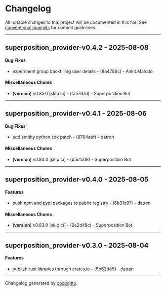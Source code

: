 # Changelog
All notable changes to this project will be documented in this file. See [conventional commits](https://www.conventionalcommits.org/) for commit guidelines.

- - -
## superposition_provider-v0.4.2 - 2025-08-08
#### Bug Fixes
- experiment group backfilling user details - (8a4788c) - Ankit.Mahato
#### Miscellaneous Chores
- **(version)** v0.85.0 [skip ci] - (fa5767d) - Superposition Bot

- - -

## superposition_provider-v0.4.1 - 2025-08-06
#### Bug Fixes
- add smithy python sdk patch - (8764abf) - datron
#### Miscellaneous Chores
- **(version)** v0.84.0 [skip ci] - (b5cfc08) - Superposition Bot

- - -

## superposition_provider-v0.4.0 - 2025-08-05
#### Features
- push npm and pypi packages to public registry - (6b31c97) - datron
#### Miscellaneous Chores
- **(version)** v0.83.0 [skip ci] - (2e2d48c) - Superposition Bot

- - -

## superposition_provider-v0.3.0 - 2025-08-04
#### Features
- publish rust libraries through crates.io - (8b62d45) - datron

- - -

Changelog generated by [cocogitto](https://github.com/cocogitto/cocogitto).